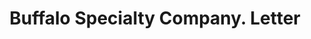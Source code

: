 ---
doi: 10.7916/D8ZP5J78
date_other: '1905'
date_other_textual: '1905'
form: correspondence
genre:
- Letters (correspondence)
name:
- Buffalo Specialty Company
object_in_context_url: https://biggert.cul.columbia.edu/items/view/ave_biggert_00882
subject_hierarchical_geographic:
- Buffalo, New York, United States
subject_name:
- Buffalo Specialty Company
title: Buffalo Specialty Company. Letter
sort_title: Buffalo Specialty Company. Letter
call_number: ave_biggert_00882
coordinates:
- 42.90472222222222,-78.84944444444444
pid: ave_biggert_00882
identifiers: ave_biggert_00882
thumbnail: false
permalink: /biggert/ave_biggert_00882/
layout: iiif-image-page
---
